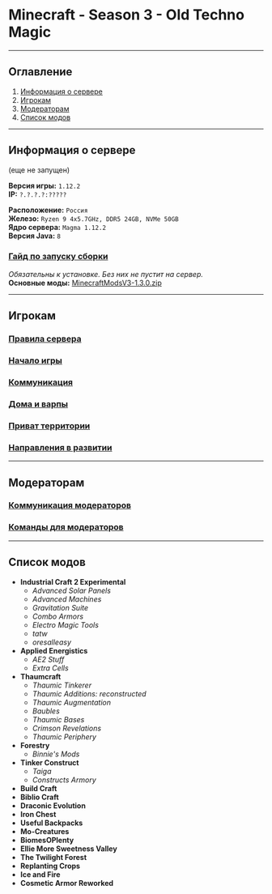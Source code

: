 # Minecraft - Season 3 - Old Techno Magic
___

## Оглавление

1. [Информация о сервере](#информация-о-сервере)
2. [Игрокам](#игрокам)
3. [Модераторам](#модераторам)
4. [Список модов](#список-модов)

___

## Информация о сервере
(еще не запущен)

**Версия игры:** `1.12.2`</br>
**IP:** `?.?.?.?:?????`</br>

**Расположение:** `Россия`</br>
**Железо:** `Ryzen 9 4x5.7GHz, DDR5 24GB, NVMe 50GB`</br>
**Ядро сервера:** `Magma 1.12.2`</br>
**Версия Java:** `8`</br>

### [Гайд по запуску сборки](https://github.com/evgeniy-kotin/minecraft-v3/blob/main/guides/how-to-play.md)

*Обязательны к установке. Без них не пустит на сервер.*</br>
**Основные моды:** [MinecraftModsV3-1.3.0.zip](https://disk.yandex.ru/d/cpfskPEUFX1UWQ)
___

## Игрокам

### [Правила сервера](https://github.com/evgeniy-kotin/minecraft-v3/blob/main/guides/server-rules.md)
### [Начало игры](https://github.com/evgeniy-kotin/minecraft-v3/blob/main/guides/start.md)
### [Коммуникация](https://github.com/evgeniy-kotin/minecraft-v3/blob/main/guides/players-communication.md)
### [Дома и варпы](https://github.com/evgeniy-kotin/minecraft-v3/blob/main/guides/homes-and-warps.md)
### [Приват территории](https://github.com/evgeniy-kotin/minecraft-v3/blob/main/guides/regions.md)
### [Направления в развитии](https://github.com/evgeniy-kotin/minecraft-v3/blob/main/guides/server-mods.md)

___

## Модераторам

### [Коммуникация модераторов](https://github.com/evgeniy-kotin/minecraft-v3/blob/main/guides/moder/moder-communication.md)
### [Команды для модераторов](https://github.com/evgeniy-kotin/minecraft-v3/blob/main/guides/moder/moder-commands.md)

___

## Список модов

- **Industrial Craft 2 Experimental**
  - *Advanced Solar Panels*
  - *Advanced Machines*
  - *Gravitation Suite*
  - *Combo Armors*
  - *Electro Magic Tools*
  - *tatw*
  - *oresalleasy*
- **Applied Energistics**
  - *AE2 Stuff*
  - *Extra Cells*
- **Thaumcraft**
  - *Thaumic Tinkerer*
  - *Thaumic Additions: reconstructed*
  - *Thaumic Augmentation*
  - *Baubles*
  - *Thaumic Bases*
  - *Crimson Revelations*
  - *Thaumic Periphery*
- **Forestry**
  - *Binnie's Mods*
- **Tinker Construct**
  - *Taiga*
  - *Constructs Armory*
- **Build Craft**
- **Biblio Craft**
- **Draconic Evolution**
- **Iron Chest**
- **Useful Backpacks**
- **Mo-Creatures**
- **BiomesOPlenty**
- **Ellie More Sweetness Valley**
- **The Twilight Forest**
- **Replanting Crops**
- **Ice and Fire**
- **Cosmetic Armor Reworked**